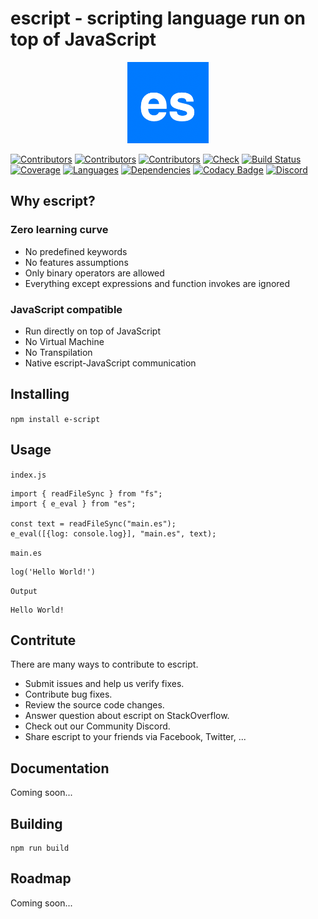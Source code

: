 # escript - scripting language run on top of JavaScript

<p align="center">
    <img src="logo.png"
        height="130">
</p>

[![Contributors](https://img.shields.io/github/contributors/chientrm/es)](https://github.com/chientrm/es/graphs/contributors)
[![Contributors](https://img.shields.io/github/package-json/v/chientrm/es)](https://github.com/chientrm/es)
[![Contributors](https://img.shields.io/github/commit-activity/m/chientrm/es)](https://img.shields.io/github/commit-activity/m/chientrm/es)
[![Check](https://img.shields.io/github/checks-status/chientrm/es/main)](https://github.com/chientrm/es/pulls)
[![Build Status](https://img.shields.io/github/workflow/status/chientrm/es/Node.js%20CI)](https://github.com/chientrm/es/actions/workflows/node.js.yml)
[![Coverage](https://img.shields.io/nycrc/chientrm/es?config=.nycrc&preferredThreshold=lines)](https://github.com/chientrm/es)
[![Languages](https://img.shields.io/github/languages/top/chientrm/es)](https://github.com/trending/javascript)
[![Dependencies](https://img.shields.io/depfu/chientrm/es)](https://depfu.com/repos/github/chientrm/es)
[![Codacy Badge](https://app.codacy.com/project/badge/Grade/579fa15f5c4d431fb77c089edd849e4e)](https://www.codacy.com/gh/chientrm/es/dashboard?utm_source=github.com&utm_medium=referral&utm_content=chientrm/es&utm_campaign=Badge_Grade)
[![Discord](https://img.shields.io/discord/925391810472329276?logo=discord)](https://discord.gg/465qH6x6)

## Why escript?

### Zero learning curve

- No predefined keywords
- No features assumptions
- Only binary operators are allowed
- Everything except expressions and function invokes are ignored

### JavaScript compatible

- Run directly on top of JavaScript
- No Virtual Machine
- No Transpilation
- Native escript-JavaScript communication

## Installing

`npm install e-script`

## Usage

`index.js`

```
import { readFileSync } from "fs";
import { e_eval } from "es";

const text = readFileSync("main.es");
e_eval([{log: console.log}], "main.es", text);
```

`main.es`

```
log('Hello World!')
```

`Output`

```
Hello World!
```

## Contritute

There are many ways to contribute to escript.

- Submit issues and help us verify fixes.
- Contribute bug fixes.
- Review the source code changes.
- Answer question about escript on StackOverflow.
- Check out our Community Discord.
- Share escript to your friends via Facebook, Twitter, ...

## Documentation

Coming soon...

## Building

```
npm run build
```

## Roadmap

Coming soon...
